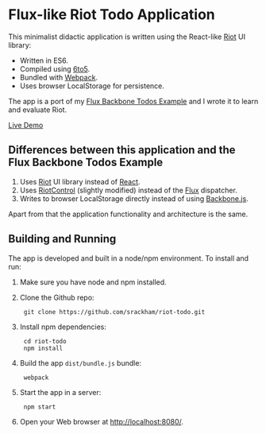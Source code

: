 # Flux-like Riot Todo Application

This minimalist didactic application is written using the React-like [Riot](https://muut.com/riotjs/) UI library:

- Written in ES6.
- Compiled using [6to5](http://6to5.org/).
- Bundled with [Webpack](http://webpack.github.io/).
- Uses browser LocalStorage for persistence.

The app is a port of my [Flux Backbone Todos Example](https://github.com/srackham/flux-backbone-todo) and I wrote it to learn and evaluate Riot.

[Live Demo](http://srackham.github.io/riot-todo/)


## Differences between this application and the Flux Backbone Todos Example
1. Uses [Riot](https://muut.com/riotjs/) UI library instead of [React](http://facebook.github.io/react/).
2. Uses [RiotControl](https://github.com/jimsparkman/RiotControl) (slightly modified) instead of the [Flux](https://github.com/facebook/flux) dispatcher.
3. Writes to browser LocalStorage directly instead of using [Backbone.js](http://backbonejs.org/).

Apart from that the application functionality and architecture is the same.


## Building and Running
The app is developed and built in a node/npm environment. To install
and run:

1. Make sure you have node and npm installed.

2. Clone the Github repo:

        git clone https://github.com/srackham/riot-todo.git

3. Install npm dependencies:

        cd riot-todo
        npm install

4. Build the app `dist/bundle.js` bundle:

        webpack

5. Start the app in a server:

        npm start

6. Open your Web browser at <http://localhost:8080/>.

